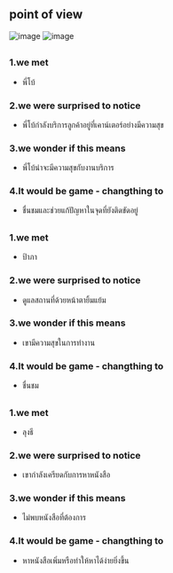## point of view
![image](https://github.com/devjinx/INT100_G2_10_BEN10/blob/PPemika/Define/image-define/14.png?raw=true)
![image](https://github.com/devjinx/INT100_G2_10_BEN10/blob/PPemika/Define/image-define/15.png?raw=true)
##
### 1.we met
* พี่โบ้
### 2.we were surprised to notice
* พี่โบ้กำลังบริการลูกค้าอยู่ที่เคาน์เตอร์อย่างมีความสุข
### 3.we wonder if this means
* พี่โบ้น่าจะมีความสุขกับงานบริการ
### 4.It would be game - changthing to
* ชื่นชมและช่วยแก้ปัญหาในจุดที่ยังติดขัดอยู่

##
### 1.we met
* ป้าภา
### 2.we were surprised to notice
* ดูแลสถานที่ด้วยหน้าตายิ้มแย้ม
### 3.we wonder if this means
* เขามีความสุขในการทำงาน
### 4.It would be game - changthing to
* ชื่นชม

##
### 1.we met
* ลุงธี
### 2.we were surprised to notice
* เขากำลังเครียดกับการหาหนังสือ
### 3.we wonder if this means
* ไม่พบหนังสือที่ต้องการ
### 4.It would be game - changthing to
* หาหนังสือเพิ่มหรือทำให้หาได้ง่ายยิ่งขึ้น
